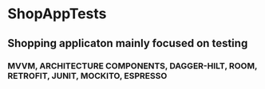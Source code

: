 # ShopAppTests

## Shopping applicaton mainly focused on testing

### MVVM, ARCHITECTURE COMPONENTS, DAGGER-HILT, ROOM, RETROFIT, JUNIT, MOCKITO, ESPRESSO
